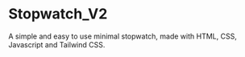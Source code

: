 # Stopwatch_V2
A simple and easy to use minimal stopwatch, made with HTML, CSS, Javascript and Tailwind CSS. 

[Live link]: https://fishtank1.github.io/Stopwatch_V2/
